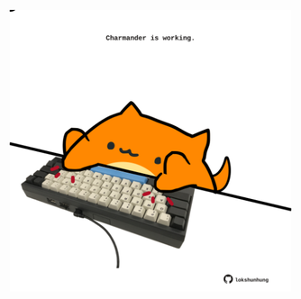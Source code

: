 <!-- built at 24/07/2024, 06:00:50 UTC -->
<p align="center">
  <img width="500" height="500" src="./ReadmeImage.svg">
</p>
